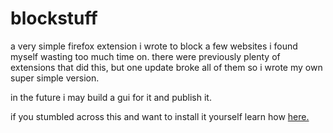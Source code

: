 # blockstuff

a very simple firefox extension i wrote to block a few websites i found myself wasting too much time on. there were previously plenty of extensions that did this, but one update broke all of them so i wrote my own super simple version.

in the future i may build a gui for it and publish it.

if you stumbled across this and want to install it yourself learn how [here.](https://developer.mozilla.org/en-US/docs/Mozilla/Add-ons/WebExtensions/Developing_WebExtensions_for_Firefox_for_Android)
